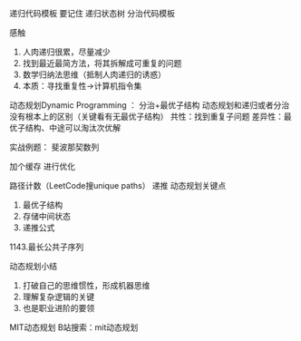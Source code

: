 ﻿递归代码模板 要记住
递归状态树 分治代码模板

感触
1. 人肉递归很累，尽量减少
2. 找到最近最简方法，将其拆解成可重复的问题
3. 数学归纳法思维（抵制人肉递归的诱惑）
4. 本质：寻找重复性->计算机指令集

动态规划Dynamic Programming ： 分治+最优子结构
动态规划和递归或者分治没有根本上的区别（关键看有无最优子结构）
共性：找到重复子问题
差异性：最优子结构、中途可以淘汰次优解

实战例题：
斐波那契数列

加个缓存 进行优化

路径计数（LeetCode搜unique paths）
递推
动态规划关键点
1. 最优子结构
2. 存储中间状态
3. 递推公式

1143.最长公共子序列

动态规划小结
1. 打破自己的思维惯性，形成机器思维
2. 理解复杂逻辑的关键
3. 也是职业进阶的要领

MIT动态规划 B站搜索：mit动态规划

